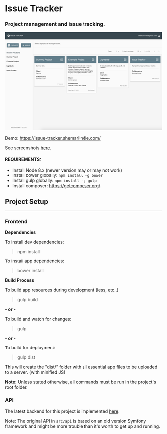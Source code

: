# Issue Tracker #
### Project management and issue tracking. ###

![](screenshots/1_project_home.png)

Demo: https://issue-tracker.shemarlindie.com/

See screenshots [here](screenshots).

#### REQUIREMENTS: ####
* Install Node 8.x (newer version may or may not work)
* Install bower globally: `npm install -g bower`
* Install gulp globally: `npm install -g gulp`
* Install composer: https://getcomposer.org/

## Project Setup ##
----

### Frontend

**Dependencies**

To install dev dependencies: 
> npm install

To install app dependencies:
> bower install

**Build Process**

To build app resources during development (less, etc..)
> gulp build

**- or -**

To build and watch for changes:
> gulp

**- or -**

To build for deployment:
> gulp dist

This will create the "dist/" folder with all essential app files to be uploaded to a server. (with minified JS)


**Note:** Unless stated otherwise, all commands must be run in the project's root folder.

### API

The latest backend for this project is implemented [here](https://github.com/shemarlindie/django-api).

Note: The original API in `src/api` is based on an old version Symfony framework and might be more trouble than it's worth to get up and running.